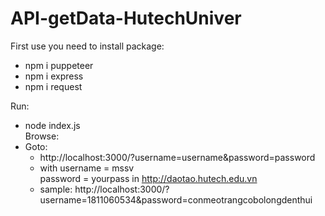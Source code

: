 ﻿# API-getData-HutechUniver


First use you need to install package:  
 - npm i puppeteer  
 - npm i express  
 - npm i request    
 
Run:  
  - node index.js  
Browse:  
  - Goto:  
    - http://localhost:3000/?username=username&password=password  
    - with username = mssv  
         password = yourpass in http://daotao.hutech.edu.vn  
    - sample: http://localhost:3000/?username=1811060534&password=conmeotrangcobolongdenthui  
